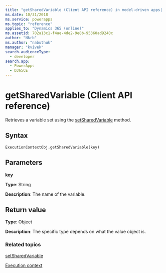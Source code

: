 ```yaml
---
title: "getSharedVariable (Client API reference) in model-driven apps| MicrosoftDocs" 
ms.date: 10/31/2018
ms.service: powerapps
ms.topic: "reference"
applies_to: "Dynamics 365 (online)"
ms.assetid: 702a13c1-f4ae-4de2-9e8b-95360ad9240c
author: "Nkrb"
ms.author: "nabuthuk"
manager: "kvivek"
search.audienceType: 
  - developer
search.app: 
  - PowerApps
  - D365CE
---
```

# getSharedVariable (Client API reference)



Retrieves a variable set using the [setSharedVariable](setSharedVariable.md) method.

## Syntax

`ExecutionContextObj.getSharedVariable(key)`

## Parameters

**key**

   **Type**: String

   **Description**: The name of the variable.

## Return value

**Type**: Object

**Description**: The specific type depends on what the value object is.

### Related topics
[setSharedVariable](setSharedVariable.md)

[Execution context](../execution-context.md)





